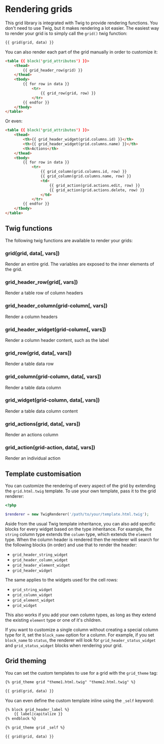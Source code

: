 Rendering grids
===============

This grid library is integrated with Twig to provide rendering functions. You don't need to use Twig, but it makes rendering
a lot easier. The easiest way to render your grid is to simply call the `grid()` twig function:

```html
{{ grid(grid, data) }}
```

You can also render each part of the grid manually in order to customize it:

```html
<table {{ block('grid_attributes') }}>
    <thead>
        {{ grid_header_row(grid) }}
    </thead>
    <tbody>
        {{ for row in data }}
            <tr>
                {{ grid_row(grid, row) }}
            </tr>
        {{ endfor }}
    </tbody>
</table>
```

Or even:

```html
<table {{ block('grid_attributes') }}>
    <thead>
        <th>{{ grid_header_widget(grid.columns.id) }}</th>
        <th>{{ grid_header_widget(grid.columns.name) }}</th>
        <th>Actions</th>
    </thead>
    <tbody>
        {{ for row in data }}
            <tr>
                {{ grid_column(grid.columns.id, row) }}
                {{ grid_column(grid.columns.name, row) }}
                <td>
                    {{ grid_action(grid.actions.edit, row) }}
                    {{ grid_action(grid.actions.delete, row) }}
                </td>
            </tr>
        {{ endfor }}
    </tbody>
</table>
```

## Twig functions

The following twig functions are available to render your grids:

### grid(grid, data[, vars])

Render an entire grid. The variables are exposed to the inner elements of the grid.

### grid\_header\_row(grid[, vars])

Render a table row of column headers

### grid\_header\_column(grid-column[, vars])

Render a column headers

### grid\_header\_widget(grid-column[, vars])

Render a column header content, such as the label

### grid\_row(grid, data[, vars])

Render a table data row

### grid\_column(grid-column, data[, vars])

Render a table data column

### grid\_widget(grid-column, data[, vars])

Render a table data column content

### grid\_actions(grid, data[, vars])

Render an actions column

### grid\_action(grid-action, data[, vars])

Render an individual action

## Template customisation

You can customize the rendering of every aspect of the grid by extending the `grid.html.twig` template. To use your own template,
pass it to the grid renderer:

```php
<?php

$renderer = new TwigRenderer('/path/to/your/template.html.twig');
```

Aside from the usual Twig template inheritance, you can also add specific blocks for every widget based on the type inheritance.
For example, the `string` column type extends the `column` type, which extends the `element` type. When the column header is rendered
then the renderer will search for the following blocks (in order) and use that to render the header:

* `grid_header_string_widget`
* `grid_header_column_widget`
* `grid_header_element_widget`
* `grid_header_widget`

The same applies to the widgets used for the cell rows:

* `grid_string_widget`
* `grid_column_widget`
* `grid_element_widget`
* `grid_widget`

This also works if you add your own column types, as long as they extend the existing `element` type or one of it's children.

If you want to customize a single column without creating a special column type for it, set the `block_name` option for a column. For
example, if you set `block_name` to `status`, the renderer will look for `grid_header_status_widget` and `grid_status_widget` blocks
when rendering your grid.

## Grid theming

You can set the custom templates to use for a grid with the `grid_theme` tag:

```html
{% grid_theme grid "theme1.html.twig" "theme2.html.twig" %}

{{ grid(grid, data) }}
```

You can even define the custom template inline using the `_self` keyword:

```html
{% block grid_header_label %}
    {{ label|capitalize }}
{% endblock %}

{% grid_theme grid _self %}

{{ grid(grid, data) }}
```
